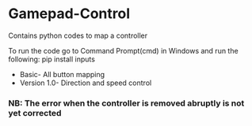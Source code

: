 # Gamepad-Control
Contains python codes to map a controller 

To run the code go to Command Prompt(cmd) in Windows and run the following:
pip install inputs

* Basic- All button mapping 
* Version 1.0- Direction and speed control


### NB: The error when the controller is removed abruptly is not yet corrected
